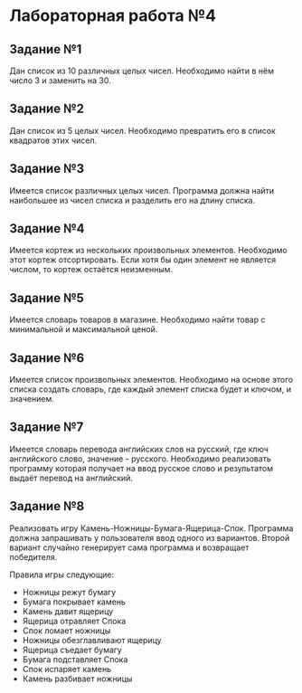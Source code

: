 # Лабораторная работа №4

## Задание №1

Дан список из 10 различных целых чисел. Необходимо найти в нём число 3 и заменить на 30.

## Задание №2

Дан список из 5 целых чисел. Необходимо превратить его в список квадратов этих чисел.

## Задание №3

Имеется список различных целых чисел. Программа должна найти наибольшее из чисел списка и разделить его на длину списка.

## Задание №4

Имеется кортеж из нескольких произвольных элементов. Необходимо этот кортеж отсортировать. Если хотя бы один элемент не является числом, то кортеж остаётся неизменным.

## Задание №5

Имеется словарь товаров в магазине. Необходимо найти товар с минимальной и максимальной ценой.

## Задание №6

Имеется список произвольных элементов. Необходимо на основе этого списка создать словарь, где каждый элемент списка будет и ключом, и значением.

## Задание №7

Имеется словарь перевода английских слов на русский, где ключ английского слово, значение - русского. Необходимо реализовать программу которая получает на ввод русское слово и результатом выдаёт перевод на английский.

## Задание №8

Реализовать игру Камень-Ножницы-Бумага-Ящерица-Спок. Программа должна запрашивать у пользователя ввод одного из вариантов. Второй вариант случайно генерирует сама программа и возвращает победителя.

Правила игры следующие:
- Ножницы режут бумагу
- Бумага покрывает камень
- Камень давит ящерицу
- Ящерица отравляет Спока
- Спок ломает ножницы
- Ножницы обезглавливают ящерицу
- Ящерица съедает бумагу
- Бумага подставляет Спока
- Спок испаряет камень
- Камень разбивает ножницы
